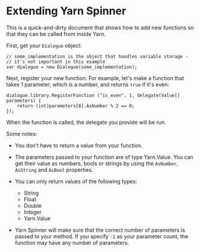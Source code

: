 # Extending Yarn Spinner

This is a quick-and-dirty document that shows how to add new functions so that they can be called from inside Yarn.


First, get your `Dialogue` object:
 
	// some_implementation is the object that handles variable storage - 
	// it's not important in this example
	var dialogue = new Dialogue(some_implementation);

Next, register your new function. For example, let's make a function that takes 1 parameter, which is a number, and returns `true` if it's even:

 
	dialogue.library.RegisterFunction ("is_even", 1, delegate(Value[] parameters) {
		return (int)parameters[0].AsNumber % 2 == 0;
	});
	
When the function is called, the delegate you provide will be run.

Some notes:

* You don't have to return a value from your function.

* The parameters passed to your function are of type Yarn.Value. You can get their value as numbers, bools or strings by using the `AsNumber`, `AsString` and `AsBool` properties.

* You can only return values of the following types:

	* String
	* Float
	* Double
	* Integer
	* Yarn.Value

* Yarn Spinner will make sure that the correct number of parameters is passed to your method. If you specify `-1` as your parameter count, the function may have any number of parameters.
